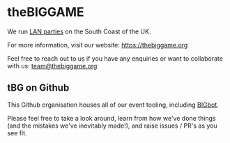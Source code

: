 # theBIGGAME

We run [LAN parties](https://en.wikipedia.org/wiki/LAN_party) on the South Coast of the UK.

For more information, visit our website: https://thebiggame.org

Feel free to reach out to us if you have any enquiries or want to collaborate with us: team@thebiggame.org

## tBG on Github

This Github organisation houses all of our event tooling, including [BIGbot](https://github.com/thebiggame/bigbot).

Please feel free to take a look around, learn from how we've done things (and the mistakes we've inevitably made!), and raise issues / PR's as you see fit.
